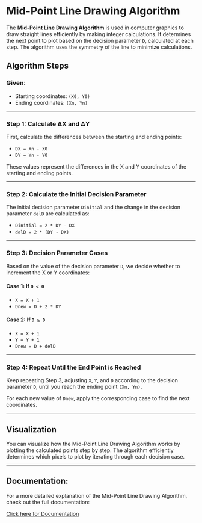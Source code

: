 # Mid-Point Line Drawing Algorithm

The **Mid-Point Line Drawing Algorithm** is used in computer graphics to draw straight lines efficiently by making integer calculations. It determines the next point to plot based on the decision parameter `D`, calculated at each step. The algorithm uses the symmetry of the line to minimize calculations.

## Algorithm Steps

### Given:
- Starting coordinates: `(X0, Y0)`
- Ending coordinates: `(Xn, Yn)`

---

### Step 1: Calculate ΔX and ΔY

First, calculate the differences between the starting and ending points:

- `DX = Xn - X0`
- `DY = Yn - Y0`

These values represent the differences in the X and Y coordinates of the starting and ending points.

---

### Step 2: Calculate the Initial Decision Parameter

The initial decision parameter `Dinitial` and the change in the decision parameter `delD` are calculated as:

- `Dinitial = 2 * DY - DX`
- `delD = 2 * (DY - DX)`

---

### Step 3: Decision Parameter Cases

Based on the value of the decision parameter `D`, we decide whether to increment the X or Y coordinates:

#### **Case 1: If `D < 0`**
- `X = X + 1`
- `Dnew = D + 2 * DY`

#### **Case 2: If `D ≥ 0`**
- `X = X + 1`
- `Y = Y + 1`
- `Dnew = D + delD`

---

### Step 4: Repeat Until the End Point is Reached

Keep repeating Step 3, adjusting `X`, `Y`, and `D` according to the decision parameter `D`, until you reach the ending point `(Xn, Yn)`.

For each new value of `Dnew`, apply the corresponding case to find the next coordinates.

---

## Visualization

You can visualize how the Mid-Point Line Drawing Algorithm works by plotting the calculated points step by step. The algorithm efficiently determines which pixels to plot by iterating through each decision case.

---

## Documentation:

For a more detailed explanation of the Mid-Point Line Drawing Algorithm, check out the full documentation:

[Click here for Documentation](https://drive.google.com/file/d/199fcU-v877gVw9fZr07EoBGByB7w5c_t/view?usp=sharing)
